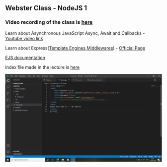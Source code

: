 ## Webster Class - NodeJS 1
### Video recording of the class is [here]()
Learn about Asynchronous JavaScript Async, Await and Callbacks - [Youtube video link](https://youtu.be/_8gHHBlbziw)

Learn about Express([Template Engines](http://expressjs.com/en/guide/using-template-engines.html),[Middlewares](http://expressjs.com/en/guide/writing-middleware.html)) -  [Official Page](http://expressjs.com/)

[EJS documentation](https://ejs.co/#docs)

Index file made in the lecture is [here](/WebD/2020_09_12_Webster-Class-NodeJS-1/index.js)

![Project Structure](/WebD/2020_09_12_Webster-Class-NodeJS-1/Project%20Stucture.png)
